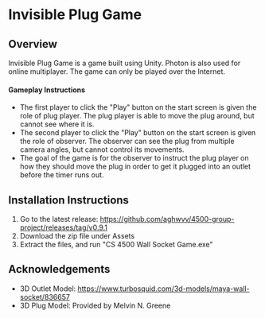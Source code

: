 # Invisible Plug Game

## Overview

Invisible Plug Game is a game built using Unity. Photon is also used for online multiplayer. The game can only be played over the Internet. 


#### Gameplay Instructions

- The first player to click the "Play" button on the start screen is given the role of plug player. The plug player is able to move the plug around, but cannot see where it is.
- The second player to click the "Play" button on the start screen is given the role of observer. The observer can see the plug from multiple camera angles, but cannot control its movements.
- The goal of the game is for the observer to instruct the plug player on how they should move the plug in order to get it plugged into an outlet before the timer runs out.


## Installation Instructions

1. Go to the latest release: https://github.com/aghwvv/4500-group-project/releases/tag/v0.9.1
2. Download the zip file under Assets
3. Extract the files, and run "CS 4500 Wall Socket Game.exe"


## Acknowledgements
- 3D Outlet Model: https://www.turbosquid.com/3d-models/maya-wall-socket/836657
- 3D Plug Model: Provided by Melvin N. Greene
